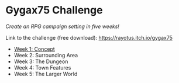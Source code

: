 # Gygax75 Challenge
_Create an RPG campaign setting in five weeks!_

Link to the challenge (free download): https://rayotus.itch.io/gygax75

 - [Week 1: Concept](week1/week1-notes.html)
 - Week 2: Surrounding Area
 - Week 3: The Dungeon
 - Week 4: Town Features
 - Week 5: The Larger World
